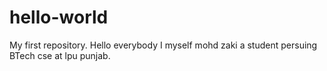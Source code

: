 # hello-world
My first repository.
Hello everybody
I myself mohd zaki a student persuing BTech cse at lpu punjab.
